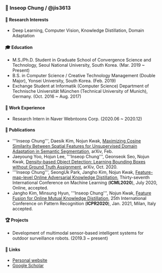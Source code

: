 ### 👋 Inseop Chung / @jis3613

#### :wine_glass: Research Interests
- Deep Learning, Computer Vision, Knowledge Distillation, Domain Adaptation

#### :mortar_board: Education
- M.S./Ph.D. Student in Graduate School of Convergence Science and Technology, Seoul National University, South Korea. (Mar. 2019 ~ Present)
- B.S. in Computer Science / Creative Technology Management (Double Major), Yonsei University, South Korea. (Feb. 2019)
- Exchange Student at Informatik (Computer Science) Department of Technische Universität München (Technical University of Munich), Germany. (Oct. 2016 ~ Aug. 2017)
  
#### :crown: Work Experience
- Research Intern in Naver Webntoons Corp. (2020.06 ~ 2020.12)

#### :book: Publications
- '''Inseop Chung''', Daesik Kim, Nojun Kwak, [Maximizing Cosine Similarity Between Spatial Features for Unsupervised Domain Adaptation in Semantic Segmentation](https://arxiv.org/pdf/2102.13002.pdf), arXiv, Feb. 
- Jaeyoung Yoo, Hojun Lee, '''Inseop Chung''', Geonseok Seo, Nojun Kwak, [Density-based Object Detection: Learning Bounding Boxes without Ground Truth Assignment](https://arxiv.org/abs/1911.12721.pdf), arXiv, Oct. 2020.
- '''Inseop Chung''', SeongUk Park, Jangho Kim, Nojun Kwak, [Feature-map-level Online Adversarial Knowledge Distillation](http://proceedings.mlr.press/v119/chung20a.html), Thirty-seventh International Conference on Machine Learning (**ICML2020**), July 2020, Online, accepted.
- Jangho Kim, Minsung Hyun, '''Inseop Chung''', Nojun Kwak, [Feature Fusion for Online Mutual Knowledge Distillation](https://arxiv.org/abs/1904.09058.pdf), 25th International Conference on Pattern Recognition (**ICPR2020**), Jan. 2021, Milan, Italy accepted.

#### :trophy: Projects
- Development of multimodal sensor-based intelligent systems for outdoor surveillance robots. (2019.3 ~ present)

#### :meat_on_bone: Links
- [Personal website](http://mipal.snu.ac.kr/index.php?title=Inseop_Chung&action=edit)
- [Google Scholar](https://scholar.google.com/citations?hl=en&user=6bFY9FgAAAAJ)


<!--
**jis3613/jis3613** is a ✨ _special_ ✨ repository because its `README.md` (this file) appears on your GitHub profile.

Here are some ideas to get you started:

- 🔭 I’m currently working on ...
- 🌱 I’m currently learning ...
- 👯 I’m looking to collaborate on ...
- 🤔 I’m looking for help with ...
- 💬 Ask me about ...
- 📫 How to reach me: ...
- 😄 Pronouns: ...
- ⚡ Fun fact: ...
-->
